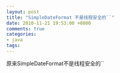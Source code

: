 ```yaml
---
layout: post
title: "SimpleDateFormat 不是线程安全的``"
date: 2010-11-21 19:53:00 +0800
comments: true
categories:
- java
tags:
---
```


原来SimpleDateFormat不是线程安全的``

